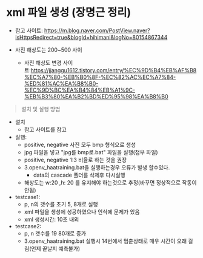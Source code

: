 # xml 파일 생성 (장명근 정리)

- 참고 사이트: https://m.blog.naver.com/PostView.naver?isHttpsRedirect=true&blogId=hihimani&logNo=80154867344



- 사진 해상도는 200~500 사이
  - 사진 해상도 변경 사이트:https://jjanggu1612.tistory.com/entry/%EC%9D%B4%EB%AF%B8%EC%A7%80-%EB%B0%8F-%EC%82%AC%EC%A7%84-%ED%81%AC%EA%B8%B0-%EC%9D%BC%EA%B4%84%EB%A1%9C-%EB%B3%80%EA%B2%BD%ED%95%98%EA%B8%B0

> 설치 및 실행 방법
- 설치 
    - 참고 사이트를 참고
- 실행:
    - positive, negative 사진 모두 bmp 형식으로 생성
    - jpg 파일을 넣고 "jpg를 bmp로.bat" 파일을 실행(첨부 파일)
    - positive, negative 1:3 비율로 하는 것을 권장
    - 3.openv_haatraining.bat을 실행하는경우 오류가 발생 할수있다.
        - data의 cascade 폴더를 삭제후 다시실행
    - 해상도는 w:20 ,h: 20 를 유지해야 하는것으로 추정(바꾸면 정상적으로 작동이 안됨) 
- testcase1:
    -  p, n의 갯수를 초기 5, 8개로 실행 
    -  xml 파일을 생성에 성공하였으나 인식에 문제가 있음
    - xml 생성시간: 10초 내외
- testcase2: 
    - p, n 갯수를 19 80개로 증가
    - 3.openv_haatraining.bat 실행시 14번에서 멈춘상태로 매우 시간이 오래 걸림(언제 끝날지 예측불가)
